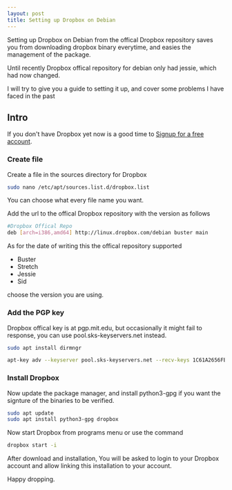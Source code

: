 ```yaml
---
layout: post
title: Setting up Dropbox on Debian
---
```


Setting up Dropbox on Debian from the offical Dropbox repository saves you from downloading dropbox binary everytime, and easies the management of the package.

Until recently Dropbox offical repository for debian only had jessie, which had now changed.

I will try to give you a guide to setting it up, and cover some problems I have faced in the past

## Intro

If you don't have Dropbox yet now is a good time to [Signup for a free account](https://dp.tt/).

### Create file
Create a file in the sources directory for Dropbox 

```bash
sudo nano /etc/apt/sources.list.d/dropbox.list
```

You can choose what every file name you want.

Add the url to the offical Dropbox repository with the version as follows

```bash
#Dropbox Offical Repo
deb [arch=i386,amd64] http://linux.dropbox.com/debian buster main
```

As for the date of writing this the offical repository supported 
- Buster
- Stretch
- Jessie
- Sid

choose the version you are using.

### Add the PGP key

Dropbox offical key is at pgp.mit.edu, but occasionally it might fail to response, you can use pool.sks-keyservers.net instead.

```bash
sudo apt install dirmngr

apt-key adv --keyserver pool.sks-keyservers.net --recv-keys 1C61A2656FB57B7E4DE0F4C1FC918B335044912E
```

### Install Dropbox

Now update the package manager, and install python3-gpg if you want the signture of the binaries to be verified.

```bash
sudo apt update
sudo apt install python3-gpg dropbox
```

Now start Dropbox from programs menu or use the command

```bash
dropbox start -i
```

After download and installation, You will be asked to login to your Dropbox account and allow linking this installation to your account.

Happy dropping.
